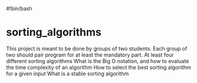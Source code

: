 #!bin/bash
# sorting_algorithms
This project is meant to be done by groups of two students. Each group of two should pair program for at least the mandatory part.
At least four different sorting algorithms
What is the Big O notation, and how to evaluate the time complexity of an algorithm
How to select the best sorting algorithm for a given input
What is a stable sorting algorithm
